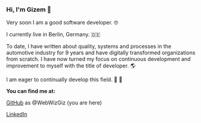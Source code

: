 ### Hi, I'm Gizem 👋

<!--
**WebWizGiz/WebWizGiz** is a ✨ _special_ ✨ repository because its `README.md` (this file) appears on your GitHub profile.

Here are some ideas to get you started:

- 🔭 I’m currently working on ...
- 🌱 I’m currently learning ...
- 👯 I’m looking to collaborate on ...
- 🤔 I’m looking for help with ...
- 💬 Ask me about ...
- 📫 How to reach me: ...
- 😄 Pronouns: ...
- ⚡ Fun fact: ...
-->

Very soon I am a good software developer. 🤓

I currently live in Berlin, Germany. 🇩🇪

To date, I have written about quality, systems and processes in the automotive industry for 9 years and have digitally transformed organizations from scratch. 
I have now turned my focus on continuous development and improvement to myself with the title of developer. 🌎

I am eager to continually develop this field. 🚀 🤖

**You can find me at:**

[GitHub](https://github.com/WebWizGiz) as @WebWizGiz (you are here)

[LinkedIn](https://www.linkedin.com/in/zuhre-gizem-turhan/)
